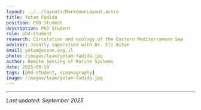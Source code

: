 ```yaml
---
layout: ../../layouts/MarkdownLayout.astro
title: Yotam Fadida
position: PhD Student
description: PhD Student
role: phd-student
research: Circulation and ecology of the Eastern Mediterranean Sea
advisor: Jointly supervised with Dr. Eli Biton
email: yotam@ocean.org.il
photo: /images/team/yotam-fadida.jpg
author: Remote Sensing of Marine Systems
date: 2025-09-10
tags: [phd-student, oceanography]
image: /images/team/yotam-fadida.jpg
---
```



---

*Last updated: September 2025*